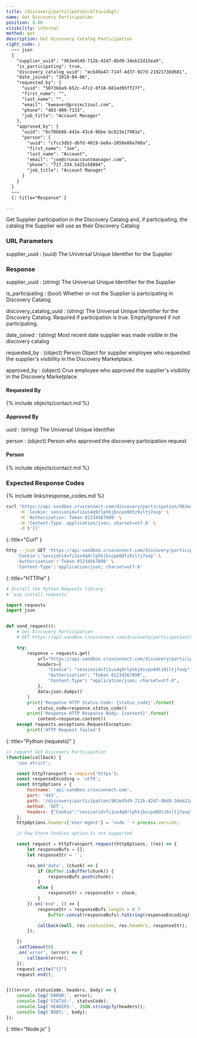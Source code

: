 ```yaml
---
title: /discovery/participation/&ltuuid&gt/
name: Get Discovery Participation
position: 8.00
visibility: internal
method: get
description: Get Discovery Catalog Participation
right_code: |
  ~~~ json
  {
    "supplier_uuid": "963e4549-712b-42d7-8bd9-34eb21d15ea9",
    "is_participating": true,
    "discovery_catalog_uuid": "ecb49a47-714f-4d37-927d-21921738d681",
    "date_joined": "2018-04-06",
    "requested_by": {
      "uuid": "507368a9-b52c-47c2-8f18-681ed95ff27f",
      "first_name": "",
      "last_name": "",
      "email": "kweaver@projectzuul.com",
      "phone": "483-900-7133",
      "job_title": "Account Manager"
    },
    "approved_by": {
      "uuid": "6cf0bb8b-442e-43c4-8bbe-bc823e17981e",
      "person": {
        "uuid": "cfcc3db3-dbfd-4019-be0a-2858e08a760a",
        "first_name": "Joe",
        "last_name": "Account",
        "email": "joe@cruxaccountmanager.com",
        "phone": "717.334.5425x58894",
        "job_title": "Account Manager"
      }
    }
  }
  ~~~
  {: title="Response" }

---
```

Get Supplier participation in the Discovery Catalog and, if participating, the catalog the Supplier will use as their Discovery Catalog

### URL Parameters
supplier_uuid
: (uuid) The Universal Unique Identifier for the Supplier

### Response

supplier_uuid
: (string) The Universal Unique Identifier for the Supplier

is_participating
: (bool) Whether or not the Supplier is participating in Discovery Catalog

discovery_catalog_uuid
: (string) The Universal Unique Identifier for the Discovery Catalog. Required if participation is true.  Empty/Ignored if not participating.

date_joined
: (string) Most recent date supplier was made visible in the discovery catalog

requested_by
: (object) Person Object for supplier employee who requested the supplier's visibility in the Discovery Marketplace.

approved_by
: (object) Crux employee who approved the supplier's visibility in the Discovery Marketplace

#### Requested By
<!-- task-github-127 use Person include file -->

{% include objects/contact.md %}

#### Approved By

uuid
: (string) The Universal Unique Identifier

person
: (object) Person who approved the discovery participation request

#### Person

{% include objects/contact.md %}

### Expected Response Codes

{% include links/response_codes.md %}


~~~ bash
curl "https://api-sandbox.cruxconnect.com/discovery/participation/963e4549-712b-42d7-8bd9-34eb21d15ea9/" \
     -H 'Cookie: sessionid=fi1us4q9rlphkjbscpo0dtz9iltj7ovp' \
     -H 'Authorization: Token 01234567890' \
     -H 'Content-Type: application/json; charset=utf-8' \
     -d $'{}'

~~~
{: title="Curl" }

~~~ bash
http --json GET 'https://api-sandbox.cruxconnect.com/discovery/participation/963e4549-712b-42d7-8bd9-34eb21d15ea9/' \
    'Cookie':'sessionid=fi1us4q9rlphkjbscpo0dtz9iltj7ovp' \
    'Authorization':'Token 01234567890' \
    'Content-Type':'application/json; charset=utf-8'


~~~
{: title="HTTPie" }

~~~ python
# Install the Python Requests library:
# `pip install requests`

import requests
import json


def send_request():
    # Get Discovery Participation
    # GET https://api-sandbox.cruxconnect.com/discovery/participation/963e4549-712b-42d7-8bd9-34eb21d15ea9/

    try:
        response = requests.get(
            url="https://api-sandbox.cruxconnect.com/discovery/participation/963e4549-712b-42d7-8bd9-34eb21d15ea9/",
            headers={
                "Cookie": "sessionid=fi1us4q9rlphkjbscpo0dtz9iltj7ovp",
                "Authorization": "Token 01234567890",
                "Content-Type": "application/json; charset=utf-8",
            },
            data=json.dumps()
        )
        print('Response HTTP Status Code: {status_code}'.format(
            status_code=response.status_code))
        print('Response HTTP Response Body: {content}'.format(
            content=response.content))
    except requests.exceptions.RequestException:
        print('HTTP Request failed')

~~~
{: title="Python (requests)" }

~~~ javascript
// request Get Discovery Participation
(function(callback) {
    'use strict';

    const httpTransport = require('https');
    const responseEncoding = 'utf8';
    const httpOptions = {
        hostname: 'api-sandbox.cruxconnect.com',
        port: '443',
        path: '/discovery/participation/963e4549-712b-42d7-8bd9-34eb21d15ea9/',
        method: 'GET',
        headers: {"Cookie":"sessionid=fi1us4q9rlphkjbscpo0dtz9iltj7ovp","Authorization":"Token 01234567890","Content-Type":"application/json; charset=utf-8"}
    };
    httpOptions.headers['User-Agent'] = 'node ' + process.version;

    // Paw Store Cookies option is not supported

    const request = httpTransport.request(httpOptions, (res) => {
        let responseBufs = [];
        let responseStr = '';

        res.on('data', (chunk) => {
            if (Buffer.isBuffer(chunk)) {
                responseBufs.push(chunk);
            }
            else {
                responseStr = responseStr + chunk;
            }
        }).on('end', () => {
            responseStr = responseBufs.length > 0 ?
                Buffer.concat(responseBufs).toString(responseEncoding) : responseStr;

            callback(null, res.statusCode, res.headers, responseStr);
        });

    })
    .setTimeout(0)
    .on('error', (error) => {
        callback(error);
    });
    request.write("{}")
    request.end();


})((error, statusCode, headers, body) => {
    console.log('ERROR:', error);
    console.log('STATUS:', statusCode);
    console.log('HEADERS:', JSON.stringify(headers));
    console.log('BODY:', body);
});

~~~
{: title="Node.js" }
